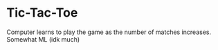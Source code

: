 # Tic-Tac-Toe
Computer learns to play the game as the number of matches increases. Somewhat ML (idk much)
